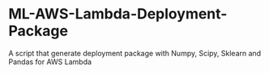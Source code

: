 # ML-AWS-Lambda-Deployment-Package
A script that generate deployment package with Numpy, Scipy, Sklearn and Pandas for AWS Lambda
